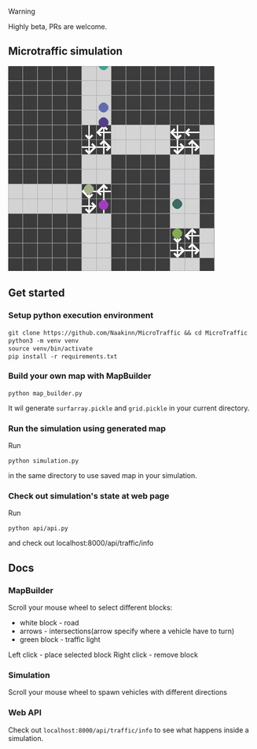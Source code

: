 > [!WARNING]
> Highly beta, PRs are welcome.

## Microtraffic simulation
![](res/preview.png)

## Get started
### Setup python execution environment
```
git clone https://github.com/Naakinn/MicroTraffic && cd MicroTraffic
python3 -m venv venv
source venv/bin/activate
pip install -r requirements.txt
```
### Build your own map with MapBuilder
```
python map_builder.py
```
It wil generate `surfarray.pickle` and `grid.pickle` in your current directory. 

### Run the simulation using generated map
Run
```
python simulation.py
```
in the same directory to use saved map in your simulation. 

### Check out simulation's state at web page
Run
```
python api/api.py
```
and check out localhost:8000/api/traffic/info
## Docs
### MapBuilder
Scroll your mouse wheel to select different blocks:
- white block - road
- arrows - intersections(arrow specify where a vehicle have to turn)
- green block - traffic light

Left click - place selected block
Right click - remove block 
### Simulation
Scroll your mouse wheel to spawn vehicles with different directions

### Web API
Check out `localhost:8000/api/traffic/info` to see what happens inside a simulation.
